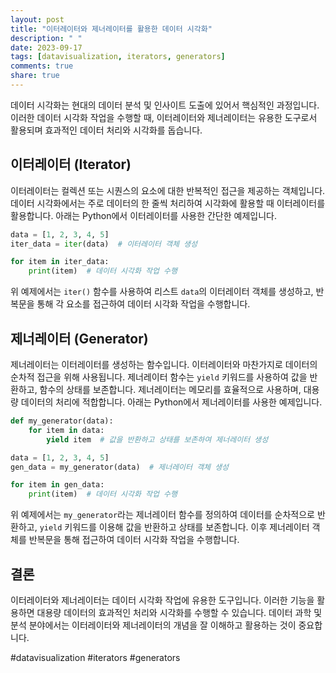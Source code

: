 ```yaml
---
layout: post
title: "이터레이터와 제너레이터를 활용한 데이터 시각화"
description: " "
date: 2023-09-17
tags: [datavisualization, iterators, generators]
comments: true
share: true
---
```


데이터 시각화는 현대의 데이터 분석 및 인사이트 도출에 있어서 핵심적인 과정입니다. 이러한 데이터 시각화 작업을 수행할 때, 이터레이터와 제너레이터는 유용한 도구로서 활용되며 효과적인 데이터 처리와 시각화를 돕습니다.

## 이터레이터 (Iterator)

이터레이터는 컬렉션 또는 시퀀스의 요소에 대한 반복적인 접근을 제공하는 객체입니다. 데이터 시각화에서는 주로 데이터의 한 줄씩 처리하여 시각화에 활용할 때 이터레이터를 활용합니다. 아래는 Python에서 이터레이터를 사용한 간단한 예제입니다.

```python
data = [1, 2, 3, 4, 5]
iter_data = iter(data)  # 이터레이터 객체 생성

for item in iter_data:
    print(item)  # 데이터 시각화 작업 수행
```

위 예제에서는 `iter()` 함수를 사용하여 리스트 `data`의 이터레이터 객체를 생성하고, 반복문을 통해 각 요소를 접근하여 데이터 시각화 작업을 수행합니다.

## 제너레이터 (Generator)

제너레이터는 이터레이터를 생성하는 함수입니다. 이터레이터와 마찬가지로 데이터의 순차적 접근을 위해 사용됩니다. 제너레이터 함수는 `yield` 키워드를 사용하여 값을 반환하고, 함수의 상태를 보존합니다. 제너레이터는 메모리를 효율적으로 사용하며, 대용량 데이터의 처리에 적합합니다. 아래는 Python에서 제너레이터를 사용한 예제입니다.

```python
def my_generator(data):
    for item in data:
        yield item  # 값을 반환하고 상태를 보존하여 제너레이터 생성

data = [1, 2, 3, 4, 5]
gen_data = my_generator(data)  # 제너레이터 객체 생성

for item in gen_data:
    print(item)  # 데이터 시각화 작업 수행
```

위 예제에서는 `my_generator`라는 제너레이터 함수를 정의하여 데이터를 순차적으로 반환하고, `yield` 키워드를 이용해 값을 반환하고 상태를 보존합니다. 이후 제너레이터 객체를 반복문을 통해 접근하여 데이터 시각화 작업을 수행합니다.

## 결론

이터레이터와 제너레이터는 데이터 시각화 작업에 유용한 도구입니다. 이러한 기능을 활용하면 대용량 데이터의 효과적인 처리와 시각화를 수행할 수 있습니다. 데이터 과학 및 분석 분야에서는 이터레이터와 제너레이터의 개념을 잘 이해하고 활용하는 것이 중요합니다.

#datavisualization #iterators #generators